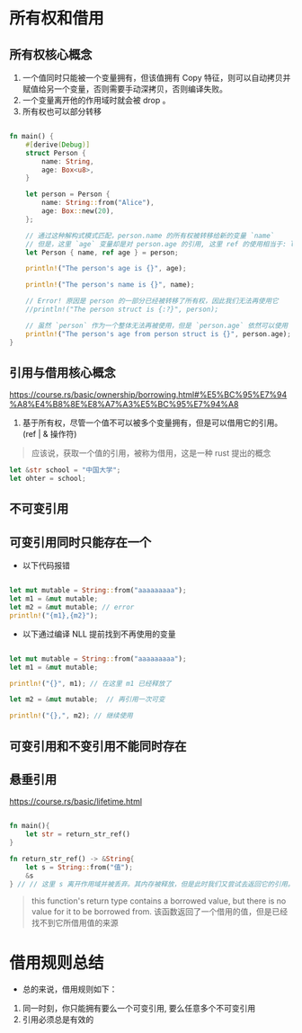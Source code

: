 # 所有权和借用

## 所有权核心概念

1. 一个值同时只能被一个变量拥有，但该值拥有 Copy 特征，则可以自动拷贝并赋值给另一个变量，否则需要手动深拷贝，否则编译失败。
2. 一个变量离开他的作用域时就会被 drop 。
3. 所有权也可以部分转移

```rust

fn main() {
    #[derive(Debug)]
    struct Person {
        name: String,
        age: Box<u8>,
    }

    let person = Person {
        name: String::from("Alice"),
        age: Box::new(20),
    };

    // 通过这种解构式模式匹配，person.name 的所有权被转移给新的变量 `name`
    // 但是，这里 `age` 变量却是对 person.age 的引用, 这里 ref 的使用相当于: let age = &person.age
    let Person { name, ref age } = person;

    println!("The person's age is {}", age);

    println!("The person's name is {}", name);

    // Error! 原因是 person 的一部分已经被转移了所有权，因此我们无法再使用它
    //println!("The person struct is {:?}", person);

    // 虽然 `person` 作为一个整体无法再被使用，但是 `person.age` 依然可以使用
    println!("The person's age from person struct is {}", person.age);
}

```

## 引用与借用核心概念

https://course.rs/basic/ownership/borrowing.html#%E5%BC%95%E7%94%A8%E4%B8%8E%E8%A7%A3%E5%BC%95%E7%94%A8

1. 基于所有权，尽管一个值不可以被多个变量拥有，但是可以借用它的引用。 (ref | & 操作符)

> 应该说，获取一个值的引用，被称为借用，这是一种 rust 提出的概念

```rust
let &str school = "中国大学";
let ohter = school;

```

## 不可变引用

## 可变引用同时只能存在一个

- 以下代码报错

```rust

let mut mutable = String::from("aaaaaaaaa");
let m1 = &mut mutable;
let m2 = &mut mutable; // error
println!("{m1},{m2}");

```

- 以下通过编译 NLL 提前找到不再使用的变量

```rust

let mut mutable = String::from("aaaaaaaaa");
let m1 = &mut mutable;

println!("{}", m1); // 在这里 m1 已经释放了

let m2 = &mut mutable;  // 再引用一次可变

println!("{},", m2); // 继续使用

```

## 可变引用和不变引用不能同时存在

## 悬垂引用

https://course.rs/basic/lifetime.html

```rust

fn main(){
    let str = return_str_ref()
}

fn return_str_ref() -> &String{
    let s = String::from("值");
    &s
} // // 这里 s 离开作用域并被丢弃。其内存被释放，但是此时我们又尝试去返回它的引用。

```

> this function's return type contains a borrowed value, but there is no value for it to be borrowed from.
> 该函数返回了一个借用的值，但是已经找不到它所借用值的来源

# 借用规则总结

- 总的来说，借用规则如下：

1. 同一时刻，你只能拥有要么一个可变引用, 要么任意多个不可变引用
2. 引用必须总是有效的
